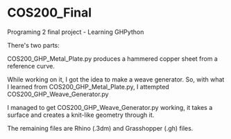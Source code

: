 # COS200_Final
Programing 2 final project - Learning GHPython

There's two parts:

COS200_GHP_Metal_Plate.py produces a hammered copper sheet from a reference curve.

While working on it, I got the idea to make a weave generator. So, with what I learned from COS200_GHP_Metal_Plate.py, I attempted COS200_GHP_Weave_Generator.py

I managed to get COS200_GHP_Weave_Generator.py working, it takes a surface and creates a knit-like geometry through it.

The remaining files are Rhino (.3dm) and Grasshopper (.gh) files.
